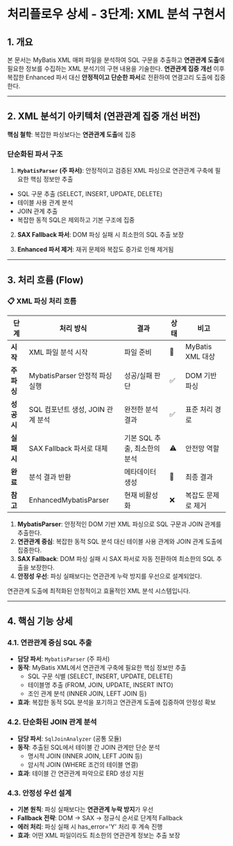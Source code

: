# 처리플로우 상세 - 3단계: XML 분석 구현서

## 1. 개요

본 문서는 MyBatis XML 매퍼 파일을 분석하여 SQL 구문을 추출하고 **연관관계 도출**에 필요한 정보를 수집하는 XML 분석기의 구현 내용을 기술한다. **연관관계 집중 개선** 이후 복잡한 Enhanced 파서 대신 **안정적이고 단순한 파서**로 전환하여 연결고리 도출에 집중한다.

---

## 2. XML 분석기 아키텍처 (연관관계 집중 개선 버전)

**핵심 철학**: 복잡한 파싱보다는 **연관관계 도출**에 집중

### 단순화된 파서 구조

1.  **`MybatisParser` (주 파서)**: 안정적이고 검증된 XML 파싱으로 연관관계 구축에 필요한 핵심 정보만 추출
   - SQL 구문 추출 (SELECT, INSERT, UPDATE, DELETE)
   - 테이블 사용 관계 분석
   - JOIN 관계 추출
   - 복잡한 동적 SQL은 제외하고 기본 구조에 집중

2.  **SAX Fallback 파서**: DOM 파싱 실패 시 최소한의 SQL 추출 보장

3.  **Enhanced 파서 제거**: 재귀 문제와 복잡도 증가로 인해 제거됨

---

## 3. 처리 흐름 (Flow)

### 📋 **XML 파싱 처리 흐름**

| 단계 | 처리 방식 | 결과 | 상태 | 비고 |
|------|-----------|------|------|------|
| **시작** | XML 파일 분석 시작 | 파일 준비 | 🚀 | MyBatis XML 대상 |
| **주 파싱** | MybatisParser 안정적 파싱 실행 | 성공/실패 판단 | ✅ | DOM 기반 파싱 |
| **성공 시** | SQL 컴포넌트 생성, JOIN 관계 분석 | 완전한 분석 결과 | ✅ | 표준 처리 경로 |
| **실패 시** | SAX Fallback 파서로 대체 | 기본 SQL 추출, 최소한의 분석 | ⚠️ | 안전망 역할 |
| **완료** | 분석 결과 반환 | 메타데이터 생성 | 🎯 | 최종 결과 |
| **참고** | EnhancedMybatisParser | 현재 비활성화 | ❌ | 복잡도 문제로 제거 |

1.  **MybatisParser**: 안정적인 DOM 기반 XML 파싱으로 SQL 구문과 JOIN 관계를 추출한다.
2.  **연관관계 중심**: 복잡한 동적 SQL 분석 대신 테이블 사용 관계와 JOIN 관계 도출에 집중한다.
3.  **SAX Fallback**: DOM 파싱 실패 시 SAX 파서로 자동 전환하여 최소한의 SQL 추출을 보장한다.
4.  **안정성 우선**: 파싱 실패보다는 연관관계 누락 방지를 우선으로 설계되었다.

연관관계 도출에 최적화된 안정적이고 효율적인 XML 분석 시스템입니다.

---

## 4. 핵심 기능 상세

### 4.1. 연관관계 중심 SQL 추출

- **담당 파서**: `MybatisParser` (주 파서)
- **동작**: MyBatis XML에서 연관관계 구축에 필요한 핵심 정보만 추출
  - SQL 구문 식별 (SELECT, INSERT, UPDATE, DELETE)
  - 테이블명 추출 (FROM, JOIN, UPDATE, INSERT INTO)
  - 조인 관계 분석 (INNER JOIN, LEFT JOIN 등)
- **효과**: 복잡한 동적 SQL 분석을 포기하고 연관관계 도출에 집중하여 안정성 확보

### 4.2. 단순화된 JOIN 관계 분석

- **담당 파서**: `SqlJoinAnalyzer` (공통 모듈)
- **동작**: 추출된 SQL에서 테이블 간 JOIN 관계만 단순 분석
  - 명시적 JOIN (INNER JOIN, LEFT JOIN 등)
  - 암시적 JOIN (WHERE 조건의 테이블 연결)
- **효과**: 테이블 간 연관관계 파악으로 ERD 생성 지원

### 4.3. 안정성 우선 설계

- **기본 원칙**: 파싱 실패보다는 **연관관계 누락 방지**가 우선
- **Fallback 전략**: DOM → SAX → 정규식 순서로 단계적 Fallback
- **에러 처리**: 파싱 실패 시 has_error='Y' 처리 후 계속 진행
- **효과**: 어떤 XML 파일이라도 최소한의 연관관계 정보는 추출 보장
